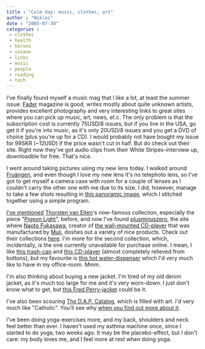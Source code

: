 ```yaml
---
title : "Calm day: music, clothes, art"
author : "Niklas"
date : "2005-07-30"
categories : 
 - clothes
 - health
 - heroes
 - insane
 - links
 - music
 - people
 - reading
 - tech
---
```


I've finally found myself a music mag that I like a lot, at least the summer issue: [Fader](http://www.thefader.com) magazine is good, writes mostly about quite unknown artists, provides excellent photography and very interesting links to great sites where you can pick up music, art, news, et.c. The only problem is that the subscription cost is currently 75USD/8 issues, but if you live in the USA, go get it if you're into music, as it's only 20USD/8 issues and you get a DVD of choice (plus you're up for a CD). I would probably not have bought my issue for 99SKR (~12USD) if the price wasn't cut in half. But do check out their site. Right now they've got audio clips from their White Stripes-interview up, downloadble for free. That's nice.

I went around taking pictures using my new lens today. I walked around [Fruängen](http://www.flickr.com/photos/pivic/sets/628388), and even though I love my new lens it's no telephoto lens, so I've got to get myself a camera case with room for a couple of lenses as I couldn't carry the other one with me due to its size. I did, however, manage to take a few shots resulting in [this panoramic image](http://www.flickr.com/photos/pivic/29683085), which I stitched together using a simple program.

[I've mentioned](https://niklasblog.com/?p=317) [Thorsten van Elten](http://www.thorstenvanelten.com)'s now-famous collection, especially the piece "[Pigeon Light](http://www.thorstenvanelten.com/lighting/product/?ID=3)", before, and now I've found [plusminuszero](http://www.plusminuszero.jp/collection/index.html), the site where [Naoto Fukasawa](http://www.naotofukasawa.com), creator of [the wall-mounted CD-player](http://www.muji.net/faq/electric/cdplayer01.html) that was manufactured by [Muji](http://www.muji.com), doshes out a variety of nice products. Check out their collections [here](http://www.plusminuszero.jp/collection/index.html). I'm more for the second collection, which, incidentally, is the one currently unavailable for purchase online. I mean, I like [this trash-can](http://www.plusminuszero.jp/collection/2nd06_trashcan.html) and [this CD-player](http://www.plusminuszero.jp/collection/2nd01_cdradio.html) (almost completely relieved from buttons), but my favourite is [this hot water-dispenser](http://www.plusminuszero.jp/collection/2nd02_hotwater.html) which I'd very much like to have in my office-room. Mmm.

I'm also thinking about buying a new jacket. I'm tired of my old denim jacket, as it's much too large for me and it's very worn-down. I just don't know what to get, but [this Fred Perry-jacket](http://se.zoovillage.com/store/productdetail.asp?CategoryID=3&BrandID=0&DisplayItemID=13722&Position=16&ListType=0) could be it.

I've also been scouring [The D.A.P. Catalog](http://www.artbook.com), which is filled with art. I'd very much like "Catholic". You'll see why [when you find out more about it](http://store.yahoo.com/artbook/1933045159.html).

I've been doing yoga-exercises more, and my back, shoulders and neck feel better than ever. I haven't used my asthma machine once, since I started to do yoga, two weeks ago. It may be the placebo-effect, but I don't care: my body loves me, and I feel more at rest when doing yoga.
